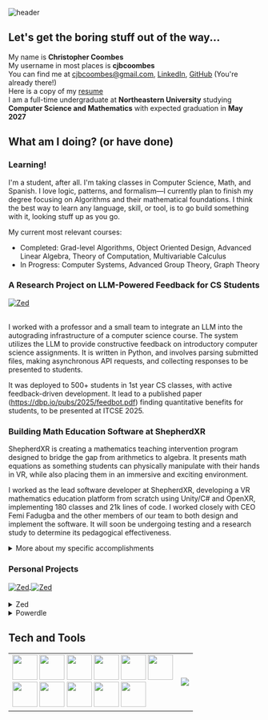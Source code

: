 ![header](https://capsule-render.vercel.app/api?type=waving&height=275&color=gradient&text=Christopher%20Coombes&reversal=true&fontSize=50&fontAlignY=30&fontAlign=35&desc=cjbcoombes&descAlign=27&descAlignY=47&descSize=40)

## Let's get the boring stuff out of the way...

My name is **Christopher Coombes** \
My username in most places is **cjbcoombes** \
You can find me at [cjbcoombes@gmail.com](mailto:cjbcoombes@gmail.com), [LinkedIn](www.linkedin.com/in/cjbcoombes), [GitHub](https://github.com/cjbcoombes) (You're already there!) \
Here is a copy of my [resume](./Christopher%20Coombes%20Resume.pdf) \
I am a full-time undergraduate at **Northeastern University** studying **Computer Science and Mathematics** with expected graduation in **May 2027**

## What am I doing? (or have done)
### Learning!
I'm a student, after all. I'm taking classes in Computer Science, Math, and Spanish. I love logic, patterns, and formalism—I currently plan to finish my degree focusing on Algorithms and their mathematical foundations. I think the best way to learn any language, skill, or tool, is to go build something with it, looking stuff up as you go.

My current most relevant courses:
- Completed: Grad-level Algorithms, Object Oriented Design, Advanced Linear Algebra, Theory of Computation, Multivariable Calculus
- In Progress: Computer Systems, Advanced Group Theory, Graph Theory

### A Research Project on LLM-Powered Feedback for CS Students
<a href="https://github.com/NUFeedBot/feedbot">
  <img align="center" src="https://github-readme-stats.vercel.app/api/pin/?username=NUFeedBot&repo=feedbot-client&show_icons=true&title_color=6aa6f8&text_color=8a919a&icon_color=6aa6f8&bg_color=22272f" alt="Zed" />
</a><br><br>

I worked with a professor and a small team to integrate an LLM into the autograding infrastructure of a computer science course. The system utilizes the LLM to provide constructive feedback on introductory computer science assignments. It is written in Python, and involves parsing submitted files, making asynchronous API requests, and collecting responses to be presented to students.

It was deployed to 500+ students in 1st year CS classes, with active feedback-driven development. It lead to a published paper (https://dbp.io/pubs/2025/feedbot.pdf) finding quantitative benefits for students, to be presented at ITCSE 2025.

### Building Math Education Software at ShepherdXR

ShepherdXR is creating a mathematics teaching intervention program designed to bridge the gap from arithmetics to algebra. It presents math equations as something students can physically manipulate with their hands in VR, while also placing them in an immersive and exciting environment.

I worked as the lead software developer at ShepherdXR, developing a VR mathematics education platform from scratch using Unity/C# and OpenXR, implementing 180 classes and 21k lines of code. I worked closely with CEO Femi Fadugba and the other members of our team to both design and implement the software. It will soon be undergoing testing and a research study to determine its pedagogical effectiveness.

<details>
<summary>More about my specific accomplishments</summary>
<ul>
 <li>Designed a state machine architecture and event system for modular implementation of core gameplay.</li>
 <li>Engineered a 3D math rendering engine turning LaTeX strings into interactive animated equations.</li>
 <li>Built a system recognizing six hand gestures from raw XR tracking data, including denoising and correction for false positives and ambiguous cases.</li>
 <li>Created a fish control system allowing fish to perform precise animations while exhibiting organic schooling behavior, using a modified boids algorithm.</li>
 <li>Developed an adaptive learning algorithm that tracks student progress and selects optimal problems based on several learner metrics.</li>
 <li>Integrated Unity Sentis and an MNIST model for machine-learning-powered handwriting recognition.</li>
</ul>
</details>

### Personal Projects
<a href="https://github.com/cjbcoombes/Zed">
  <img align="center" src="https://github-readme-stats.vercel.app/api/pin/?username=cjbcoombes&repo=Zed&show_icons=true&title_color=6aa6f8&text_color=8a919a&icon_color=6aa6f8&bg_color=22272f" alt="Zed" />
</a>
<a href="https://github.com/cjbcoombes/powerdle">
  <img align="center" src="https://github-readme-stats.vercel.app/api/pin/?username=cjbcoombes&repo=powerdle&show_icons=true&title_color=6aa6f8&text_color=8a919a&icon_color=6aa6f8&bg_color=22272f" alt="Zed" />
</a><br><br>

<details>
<summary>Zed</summary>
My favorite personal project so far—my own programming language and compiler. I intentionally undertook this project with minimal reference to actual compiler knowledge and research, wanting to find as many of my own solutions as possible. I learned a TON, really enloyed it, and it was a great hands-on way to get C++ skills (data structures, algorithms, standard library, and proper memory management).
<br><br>
I completely designed a custom bytecode as my compile targed, and a virtual machine to run it, a parser, and a tokenizer. The compiler is partially implemented, with a basic type system and IR but minimal actual generation of bytecode from that IR. It will likely never get finished but it was an extremely valuable learning experience.
</details>

<details>
<summary>Powerdle</summary>
A friend made a graphic of the Wordle but packed with reward systems. I thought it was funny, and perhaps a commentary on games nowadays, so I made it. Built with vanilla JavaScript, CSS, and HTML. Playable at <a href="https://cjbcoombes.github.io/powerdle/">https://cjbcoombes.github.io/powerdle/</a>.
</details>

## Tech and Tools
<table  style="border:none!important;width:100%;">
<tr><td>
<img width="50" src="https://cdn.jsdelivr.net/gh/devicons/devicon@latest/icons/cplusplus/cplusplus-original.svg" />
<img width="50" src="https://cdn.jsdelivr.net/gh/devicons/devicon@latest/icons/java/java-original.svg" />
<img width="50" src="https://cdn.jsdelivr.net/gh/devicons/devicon@latest/icons/csharp/csharp-original.svg" />
<img width="50" src="https://cdn.jsdelivr.net/gh/devicons/devicon@latest/icons/javascript/javascript-original.svg" />
<img width="50" src="https://cdn.jsdelivr.net/gh/devicons/devicon@latest/icons/python/python-original.svg" />
<img width="50" src="https://cdn.jsdelivr.net/gh/devicons/devicon@latest/icons/haskell/haskell-original.svg" />
<br>
<img width="50" src="https://cdn.jsdelivr.net/gh/devicons/devicon@latest/icons/visualstudio/visualstudio-original.svg" />
<img width="50" src="https://cdn.jsdelivr.net/gh/devicons/devicon@latest/icons/vscode/vscode-original.svg" />
<img width="50" src="https://cdn.jsdelivr.net/gh/devicons/devicon@latest/icons/git/git-original.svg" />
<img width="50" src="https://cdn.jsdelivr.net/gh/devicons/devicon@latest/icons/unity/unity-original.svg" />
<img width="50" src="https://cdn.jsdelivr.net/gh/devicons/devicon@latest/icons/intellij/intellij-original.svg" />
</td><td>
<img src = "https://github-readme-stats.vercel.app/api/top-langs/?username=cjbcoombes&layout=compact&show_icons=true&title_color=6aa6f8&text_color=8a919a&icon_color=6aa6f8&bg_color=22272f">
</td></tr>
</table>


<!--
<img src = "https://github-readme-stats.vercel.app/api/top-langs/?username=cjbcoombes&layout=compact&show_icons=true&title_color=6aa6f8&text_color=8a919a&icon_color=6aa6f8&bg_color=22272f">
**Christopher-Coombes/Christopher-Coombes** is a ✨ _special_ ✨ repository because its `README.md` (this file) appears on your GitHub profile.

Here are some ideas to get you started:

- 🔭 I’m currently working on ...
- 🌱 I’m currently learning ...
- 👯 I’m looking to collaborate on ...
- 🤔 I’m looking for help with ...
- 💬 Ask me about ...
- 📫 How to reach me: ...
- 😄 Pronouns: ...
- ⚡ Fun fact: ...
-->
